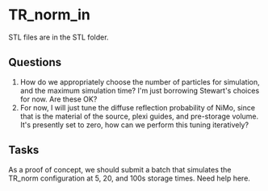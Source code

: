 # TR_norm_in

STL files are in the STL folder.

## Questions

1) How do we appropriately choose the number of particles for simulation, and the maximum simulation time? I'm just borrowing Stewart's choices for now. Are these OK?
2) For now, I will just tune the diffuse reflection probability of NiMo, since that is the material of the source, plexi guides, and pre-storage volume. It's presently set to zero, how can we perform this tuning iteratively? 

## Tasks

As a proof of concept, we should submit a batch that simulates the TR_norm configuration at 5, 20, and 100s storage times. Need help here.


